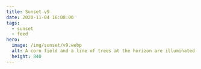 ```yaml
---
title: Sunset v9
date: 2020-11-04 16:08:00
tags:
  - sunset
  - feed
hero:
  image: /img/sunset/v9.webp
  alt: A corn field and a line of trees at the horizon are illuminated by the last yellow-orange sunlight in a blueish sky with a few wooly clouds.
  height: 840
---
```

